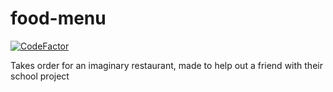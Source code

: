 # food-menu
[![CodeFactor](https://www.codefactor.io/repository/github/ynng/food-menu/badge/master)](https://www.codefactor.io/repository/github/ynng/food-menu/overview/master)

Takes order for an imaginary restaurant, made to help out a friend with their school project
